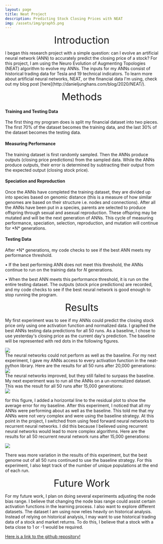 ```yaml
---
layout: page
title: Neat Project
description: Predicting Stock Closing Prices with NEAT
img: /assets/img/graph5.png
---
```



<p style="text-align: center;"><font size="+3">Introduction</font></p>
I began this research project with a simple question: can I evolve an artificial neural network (ANN) to accurately predict the closing price of a stock? For this project, I am using the Neuro Evolution of Augmenting Topologies (NEAT) algorithm to evolve my ANNs. The inputs for my ANNs consist of historical trading data for Tesla and 19 technical indicators. To learn more about artificial neural networks, NEAT, or the financial data I'm using, check out my blog post [here](http://danieljunghans.com/blog/2020/NEAT/).

<p style="text-align: center;"><font size="+3">Methods</font></p>
<h4>Training and Testing Data</h4>
The first thing my program does is split my financial dataset into two pieces. The first 70% of the dataset becomes the training data, and the last 30% of the dataset becomes the testing data. <br />

<h4>Measuring Performance</h4>
The training dataset is first randomly sampled. Then the ANNs produce outputs (closing price predictions) from the sampled data. While the ANNs produce outputs, their error
is determined by subtracting their output from the expected output (closing stock price). 
<br />
<h4>Speciation and Reproduction</h4>
Once the ANNs have completed the training dataset, they are divided up into species based on genomic distance (this is a measure of how similar genomes are based on their structure i.e. nodes and connections). After all the ANNs have been put in a species, parents are selected to produce offspring through sexual and asexual reproduction. These offspring may be mutated and will be the next generation of ANNs. This cycle of measuring performance, speciation, selection, reproduction, and mutation will continue for *N* generations. 
<br />
<h4>Testing Data</h4>
After *N* generations, my code checks to see if the best ANN meets my performance threshold.  

•	If the best performing ANN does not meet this threshold, the ANNs continue to run on the training data for *N* generations. 

•	When the best ANN meets this performance threshold, it is run on the entire testing dataset. The outputs (stock price predictions) are recorded, and my code checks to see if the best neural network is good enough to stop running the program.  

<p style="text-align: center;"><font size="+3">Results</font></p>

My first experiment was to see if my ANNs could predict the closing stock price only using one activation function and normalized data. I graphed the best ANNs testing data predictions for all 50 runs. As a baseline, I chose to use yesterday's closing price as the current day's prediction. The baseline will be represented with red dots in the following figures. 

<div class="img">
    <img class="col three" src="{{ site.baseurl }}/assets/img/graph1.PNG">
</div>
The neural networks could not perform as well as the baseline. For my next experiment, I gave my ANNs access to every activation function in the neat-python library. Here are the results for all 50 runs after 20,000 generations:
<div class="img">
    <img class="col three" src="{{ site.baseurl }}/assets/img/graph2.PNG">
</div>
The neural networks improved, but they still failed to surpass the baseline. My next experiment was to run all the ANNs on a un-normalized dataset. This was the result for all 50 runs after 15,000 generations:

<div class="img">
    <img class="col three" src="{{ site.baseurl }}/assets/img/graph3.PNG">
</div>

for this figure, I added a horizontal line to the residual plot to show the average error for my baseline. After this experiment, I noticed that all my ANNs were performing about as well as the baseline. This told me that my ANNs were not very complex and were using the baseline strategy. At this point in the project, I switched from using feed forward neural networks to recurrent neural networks. I did this because I believed using recurrent neural networks would lead to more complex algorithms. Here are the results for all 50 recurrent neural network runs after 15,000 generations: 

<div class="img">
    <img class="col three" src="{{ site.baseurl }}/assets/img/graph8.PNG">
</div>


There was more variation in the results of this experiment, but the best genome out of all 50 runs continued to use the baseline strategy. For this experiment, I also kept track of the number of unique populations at the end of each run. 

<p style="text-align: center;"><font size="+3">Future Work</font></p>
For my future work, I plan on doing several experiments adjusting the node bias range. I believe that changing the node bias range could assist certain activation functions in the learning process. I also want to explore different datasets. The dataset I am using now relies heavily on historical analysis. Instead of relying on historical analysis, I may want to use historical trading data of a stock and market returns. To do this, I believe that a stock with a beta close to 1 or -1 would be required.  

  
[Here is a link to the github repository!](https://github.com/DanielJunghans/NEAT_Project)




